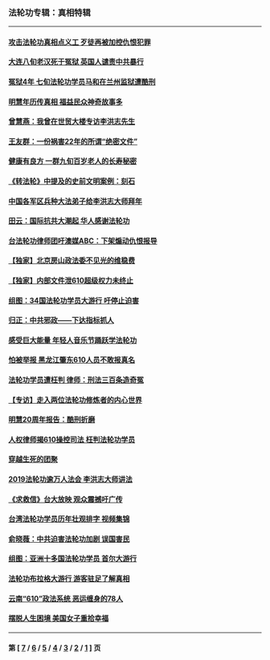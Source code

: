 ### 法轮功专辑：真相特辑
---
#### [攻击法轮功真相点义工 歹徒再被加控仇恨犯罪](../../pages/nf4389/n13601019.md?06110430) 
#### [大连八旬老汉死于冤狱 英国人谴责中共暴行](../../pages/nf4389/n13480118.md?06110430) 
#### [冤狱4年 七旬法轮功学员马和在兰州监狱遭酷刑](../../pages/nf4389/n13304688.md?06110430) 
#### [明慧年历传真相 福益民众神奇故事多](../../pages/nf4389/n13294545.md?06110430) 
#### [曾慧燕：我曾在世贸大楼专访李洪志先生](../../pages/nf4389/n12898729.md?06110430) 
#### [王友群：一份祸害22年的所谓“绝密文件”](../../pages/nf4389/n12871750.md?06110430) 
#### [健康有良方 一群九旬百岁老人的长寿秘密](../../pages/nf4389/n12847475.md?06110430) 
#### [《转法轮》中提及的史前文明案例：刻石](../../pages/nf4389/n12758577.md?06110430) 
#### [中国各军区兵种大法弟子给李洪志大师拜年](../../pages/nf4389/n12750047.md?06110430) 
#### [田云：国际抗共大潮起 华人感谢法轮功](../../pages/nf4389/n12357708.md?06110430) 
#### [台法轮功律师团吁澳媒ABC：下架煽动仇恨报导](../../pages/nf4389/n12279917.md?06110430) 
#### [【独家】北京房山政法委不见光的维稳费](../../pages/nf4389/n12031979.md?06110430) 
#### [【独家】内部文件泄610超级权力未终止](../../pages/nf4389/n12023895.md?06110430) 
#### [组图：34国法轮功学员大游行 吁停止迫害](../../pages/nf4389/n11492658.md?06110430) 
#### [归正：中共邪政——下达指标抓人](../../pages/nf4389/n11474770.md?06110430) 
#### [感受巨大能量 年轻人音乐节踊跃学法轮功](../../pages/nf4389/n11441981.md?06110430) 
#### [怕被举报 黑龙江肇东610人员不敢报真名](../../pages/nf4389/n11436499.md?06110430) 
#### [法轮功学员遭枉判 律师：刑法三百条造奇冤](../../pages/nf4389/n11433943.md?06110430) 
#### [【专访】走入两位法轮功修炼者的内心世界](../../pages/nf4389/n11415623.md?06110430) 
#### [明慧20周年报告：酷刑折磨](../../pages/nf4389/n11387954.md?06110430) 
#### [人权律师揭610操控司法 枉判法轮功学员](../../pages/nf4389/n11313370.md?06110430) 
#### [穿越生死的团聚](../../pages/nf4389/n11258922.md?06110430) 
#### [2019法轮功逾万人法会 李洪志大师讲法](../../pages/nf4389/n11265303.md?06110430) 
#### [《求救信》台大放映 观众震撼吁广传](../../pages/nf4389/n10922251.md?06110430) 
#### [台湾法轮功学员历年壮观排字 视频集锦](../../pages/nf4389/n10878789.md?06110430) 
#### [俞晓薇：中共迫害法轮功加剧 误国害民](../../pages/nf4389/n10859260.md?06110430) 
#### [组图：亚洲十多国法轮功学员 首尔大游行](../../pages/nf4389/n10781149.md?06110430) 
#### [法轮功布拉格大游行 游客驻足了解真相](../../pages/nf4389/n10749360.md?06110430) 
#### [云南“610”政法系统 恶运缠身的78人](../../pages/nf4389/n10747534.md?06110430) 
#### [摆脱人生困境 美国女子重拾幸福](../../pages/nf4389/n10688678.md?06110430) 

---
#### 第 [ [7](./7.md?06110430) / [6](./6.md?06110430) / [5](./5.md?06110430) / [4](./4.md?06110430) / [3](./3.md?06110430) / [2](./2.md?06110430) / [1](./1.md?06110430) ] 页
